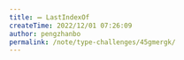 ```yaml
---
title: ➖ LastIndexOf
createTime: 2022/12/01 07:26:09
author: pengzhanbo
permalink: /note/type-challenges/45gmergk/
---
```

